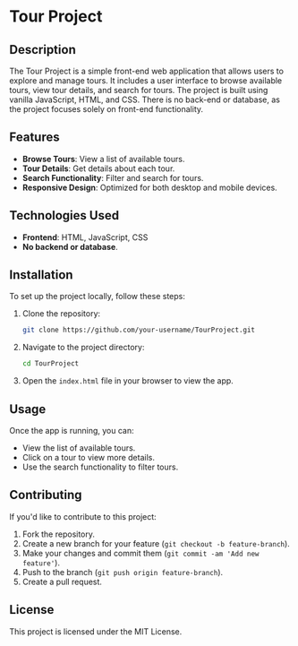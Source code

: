 
# Tour Project

## Description

The Tour Project is a simple front-end web application that allows users to explore and manage tours. It includes a user interface to browse available tours, view tour details, and search for tours. The project is built using vanilla JavaScript, HTML, and CSS. There is no back-end or database, as the project focuses solely on front-end functionality.

## Features

- **Browse Tours**: View a list of available tours.
- **Tour Details**: Get details about each tour.
- **Search Functionality**: Filter and search for tours.
- **Responsive Design**: Optimized for both desktop and mobile devices.

## Technologies Used

- **Frontend**: HTML, JavaScript, CSS
- **No backend or database**.

## Installation

To set up the project locally, follow these steps:

1. Clone the repository:

   ```bash
   git clone https://github.com/your-username/TourProject.git
   ```

2. Navigate to the project directory:

   ```bash
   cd TourProject
   ```

3. Open the `index.html` file in your browser to view the app.

## Usage

Once the app is running, you can:

- View the list of available tours.
- Click on a tour to view more details.
- Use the search functionality to filter tours.

## Contributing

If you'd like to contribute to this project:

1. Fork the repository.
2. Create a new branch for your feature (`git checkout -b feature-branch`).
3. Make your changes and commit them (`git commit -am 'Add new feature'`).
4. Push to the branch (`git push origin feature-branch`).
5. Create a pull request.

## License

This project is licensed under the MIT License.
